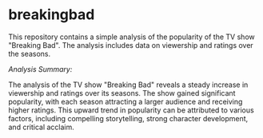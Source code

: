 # breakingbad
This repository contains a simple analysis of the popularity of the TV show "Breaking Bad". The analysis includes data on viewership and ratings over the seasons.

*Analysis Summary:*

The analysis of the TV show "Breaking Bad" reveals a steady increase in viewership and ratings over its seasons. The show gained significant popularity, with each season attracting a larger audience and receiving higher ratings. This upward trend in popularity can be attributed to various factors, including compelling storytelling, strong character development, and critical acclaim.
